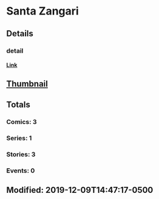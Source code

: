 # Santa  Zangari 
## Details
### detail
#### [Link](http://marvel.com/comics/creators/13966/santa_zangari?utm_campaign=apiRef&utm_source=225578a89fc76f3d20fbffda5d17a88d)
## [Thumbnail](http://i.annihil.us/u/prod/marvel/i/mg/b/40/image_not_available.jpg)
## Totals
### Comics: 3
### Series: 1
### Stories: 3
### Events: 0
## Modified: 2019-12-09T14:47:17-0500